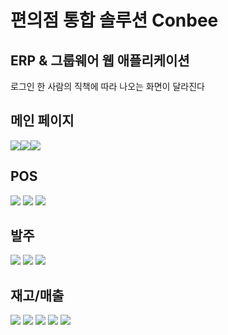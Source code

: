 # 편의점 통합 솔루션 Conbee
## ERP & 그룹웨어 웹 애플리케이션

로그인 한 사람의 직책에 따라 나오는 화면이 달라진다
## 메인 페이지
<img src="./image/Slide4.jpg"><img src="./image/Slide5.jpg"><img src="./image/Slide6.jpg">

## POS
<img src="./image/Slide7.jpg">
<img src="./image/Slide8.jpg">
<img src="./image/Slide9.jpg">

## 발주
<img src="./image/Slide10.jpg">
<img src="./image/Slide11.jpg">
<img src="./image/Slide14.jpg">


## 재고/매출
<img src="./image/Slide12.jpg">
<img src="./image/Slide13.jpg">
<img src="./image/Slide15.jpg">
<img src="./image/Slide16.jpg">
<img src="./image/Slide17.jpg">


